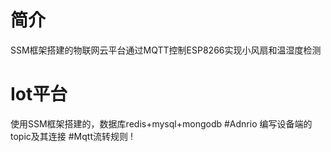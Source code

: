 # 简介
 SSM框架搭建的物联网云平台通过MQTT控制ESP8266实现小风扇和温湿度检测
# Iot平台
 使用SSM框架搭建的，数据库redis+mysql+mongodb
#Adnrio
 编写设备端的topic及其连接
#Mqtt流转规则
 !